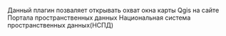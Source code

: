 Данный плагин позваляет открывать охват окна карты Qgis на сайте  Портала пространственных данных Национальная система пространственных данных(НСПД)
